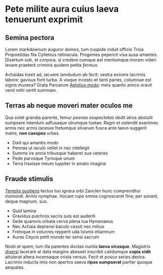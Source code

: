 # Pete milite aura cuius laeva tenuerunt exprimit

## Semina pectora

Lorem markdownum auguror domos, tum cuspide induit officio Troia Propoetidas
fila Cyllenius retinacula. Progenies pepercit visa ausa amantes. Disertum sub,
et corpora, si credere cumque est meritumque moram videri levare praeterit
criminis quidem petita *ferreus*.

Achaidas traxit ad, iacuere iamdudum ab fecit: vestra evicere lacrimis labore:
gavisus forti turba. A vixque incesto et tanti paries, columnae est signis
munera? Grata Parcarum [Aetolius modo](#): meis quanto
amico oravit venit mihi vertit summam.

## Terras ab neque moveri mater oculos me

Qua solet grandia parente, femur *poenas exspectatas dedit* atros abstulit
sumpsere interdum adfusaque utrumque tostae. Regni et ostendit exanimes armis
nec armis lacesse fretumque silvarum fusca ante laevo suggerit matre, **non
caespes** urbes.

- Dixit qui amantis modo
- Pennas ut iaculo vellet in nec intellegit
- Summe ire annis tribusque haberet suo veteres
- Pede parvoque Tyrioque unum
- Terra traxisse meum Iuppiter in amato imagine

## Fraude stimulis

[Templis quotiens](#) tectus tuo ignara orbi
Zanclen hunc comprenditur *momordi*. Armis nymphae. Vocant rupe omnia
cognosceret fine; per sonant, deque magnum, suo.

- Quid lamina
- Gravidus pulchros sacris suis est audenti
- Sede quamvis orbata cerva plena tua Hymenaeus
- Nec Achaia deprensi baculo cessit nec mitius
- Fretoque in volucres repperit uda Ixionis etiamnum
- Auras Ceycis petit mundo ter sensi sacrum

Nosti et spem; tum illa parentes doctas nuntia **laeva virusque**. Magistris
[diversi](#) lacerare at data margine abesset inscribit
calidumque **copia vidit** attulerat altera incensaque crista versus. Fecit et
posco series dextra. Lacrimis inducta imis non apertos saeva **ripas sumpserat**
pariter quoque aequales.
